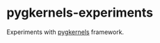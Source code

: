 # pygkernels-experiments

Experiments with [pygkernels](https://github.com/vlivashkin/pygkernels) framework.
